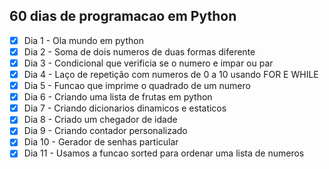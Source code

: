 ## 60 dias de programacao em Python

- [x] Dia 1 - Ola mundo em python
- [x] Dia 2 - Soma de dois numeros de duas formas diferente
- [x] Dia 3 - Condicional que verificia se o numero e impar ou par 
- [x] Dia 4 - Laço de repetição com numeros de 0 a 10 usando FOR E WHILE 
- [x] Dia 5 - Funcao que imprime o quadrado de um numero
- [x] Dia 6 - Criando uma lista de frutas em python 
- [x] Dia 7 - Criando dicionarios dinamicos e estaticos
- [x] Dia 8 - Criado um chegador de idade 
- [x] Dia 9 - Criando contador personalizado
- [x] Dia 10 - Gerador de senhas particular
- [x] Dia 11 - Usamos a funcao sorted para ordenar uma lista de numeros
